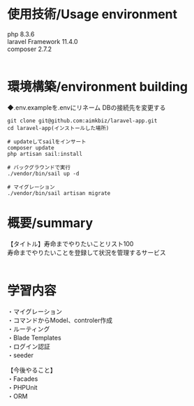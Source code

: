 # 使用技術/Usage environment
php 8.3.6 <br />
laravel Framework 11.4.0<br />
composer 2.7.2 <br /><br />

# 環境構築/environment building
◆.env.exampleを.envにリネーム
DBの接続先を変更する

```shell
git clone git@github.com:aimkbiz/laravel-app.git
cd laravel-app(インストールした場所)

# updateしてsailをインサート
composer update
php artisan sail:install

# バックグラウンドで実行
./vendor/bin/sail up -d

# マイグレーション
./vendor/bin/sail artisan migrate
```

# 概要/summary
【タイトル】寿命までやりたいことリスト100<br />
寿命までやりたいことを登録して状況を管理するサービス<br /><br />

# 学習内容<br />
・マイグレーション<br />
・コマンドからModel、controler作成<br />
・ルーティング<br />
・Blade Templates<br />
・ログイン認証<br />
・seeder<br />

【今後やること】<br />
・Facades<br />
・PHPUnit<br />
・ORM<br /><br />

